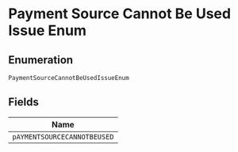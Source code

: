 
# Payment Source Cannot Be Used Issue Enum

## Enumeration

`PaymentSourceCannotBeUsedIssueEnum`

## Fields

| Name |
|  --- |
| `pAYMENTSOURCECANNOTBEUSED` |

